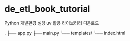 # de_etl_book_tutorial

Python 개발환경 설정 uv 활용
라이브러리 다운로드

.
├── app.py
├── main.py
└── templates/
    └── index.html